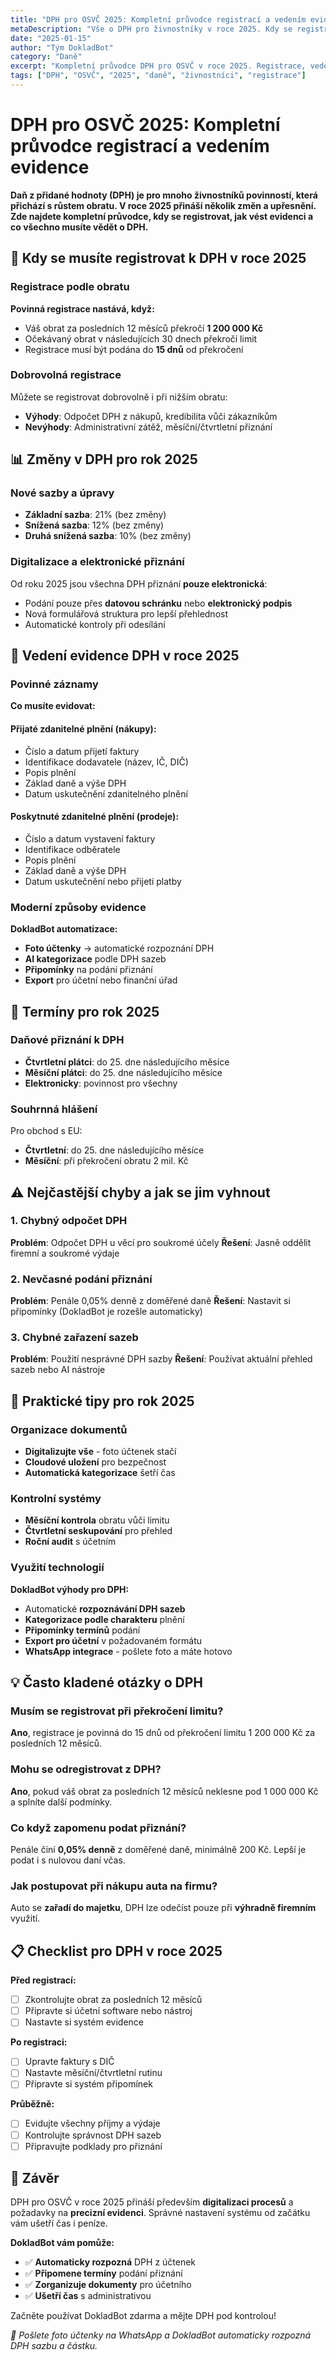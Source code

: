 ```yaml
---
title: "DPH pro OSVČ 2025: Kompletní průvodce registrací a vedením evidence"
metaDescription: "Vše o DPH pro živnostníky v roce 2025. Kdy se registrovat, jak vést evidenci, jaké jsou limity a jak správně vyplnit daňové přiznání k DPH."
date: "2025-01-15"
author: "Tým DokladBot"
category: "Daně"
excerpt: "Kompletní průvodce DPH pro OSVČ v roce 2025. Registrace, vedení evidence, termíny a praktické tipy jak se vyhnout pokutám."
tags: ["DPH", "OSVČ", "2025", "daně", "živnostníci", "registrace"]
---
```


# DPH pro OSVČ 2025: Kompletní průvodce registrací a vedením evidence

**Daň z přidané hodnoty (DPH) je pro mnoho živnostníků povinností, která přichází s růstem obratu. V roce 2025 přináší několik změn a upřesnění. Zde najdete kompletní průvodce, kdy se registrovat, jak vést evidenci a co všechno musíte vědět o DPH.**

## 🎯 Kdy se musíte registrovat k DPH v roce 2025

### Registrace podle obratu
**Povinná registrace nastává, když:**
- Váš obrat za posledních 12 měsíců překročí **1 200 000 Kč**
- Očekávaný obrat v následujících 30 dnech překročí limit
- Registrace musí být podána do **15 dnů** od překročení

### Dobrovolná registrace
Můžete se registrovat dobrovolně i při nižším obratu:
- **Výhody**: Odpočet DPH z nákupů, kredibilita vůči zákazníkům
- **Nevýhody**: Administrativní zátěž, měsíční/čtvrtletní přiznání

## 📊 Změny v DPH pro rok 2025

### Nové sazby a úpravy
- **Základní sazba**: 21% (bez změny)
- **Snížená sazba**: 12% (bez změny)  
- **Druhá snížená sazba**: 10% (bez změny)

### Digitalizace a elektronické přiznání
Od roku 2025 jsou všechna DPH přiznání **pouze elektronická**:
- Podání pouze přes **datovou schránku** nebo **elektronický podpis**
- Nová formulářová struktura pro lepší přehlednost
- Automatické kontroly při odesílání

## 💼 Vedení evidence DPH v roce 2025

### Povinné záznamy
**Co musíte evidovat:**

#### Přijaté zdanitelné plnění (nákupy):
- Číslo a datum přijetí faktury
- Identifikace dodavatele (název, IČ, DIČ)
- Popis plnění
- Základ daně a výše DPH
- Datum uskutečnění zdanitelného plnění

#### Poskytnuté zdanitelné plnění (prodeje):
- Číslo a datum vystavení faktury
- Identifikace odběratele
- Popis plnění  
- Základ daně a výše DPH
- Datum uskutečnění nebo přijetí platby

### Moderní způsoby evidence

**DokladBot automatizace:**
- **Foto účtenky** → automatické rozpoznání DPH
- **AI kategorizace** podle DPH sazeb
- **Připomínky** na podání přiznání
- **Export** pro účetní nebo finanční úřad

## 📅 Termíny pro rok 2025

### Daňové přiznání k DPH
- **Čtvrtletní plátci**: do 25. dne následujícího měsíce
- **Měsíční plátci**: do 25. dne následujícího měsíce
- **Elektronicky**: povinnost pro všechny

### Souhrnná hlášení
Pro obchod s EU:
- **Čtvrtletní**: do 25. dne následujícího měsíce
- **Měsíční**: při překročení obratu 2 mil. Kč

## ⚠️ Nejčastější chyby a jak se jim vyhnout

### 1. Chybný odpočet DPH
**Problém**: Odpočet DPH u věcí pro soukromé účely
**Řešení**: Jasně oddělit firemní a soukromé výdaje

### 2. Nevčasné podání přiznání
**Problém**: Penále 0,05% denně z doměřené daně
**Řešení**: Nastavit si připomínky (DokladBot je rozešle automaticky)

### 3. Chybné zařazení sazeb
**Problém**: Použití nesprávné DPH sazby
**Řešení**: Používat aktuální přehled sazeb nebo AI nástroje

## 🔧 Praktické tipy pro rok 2025

### Organizace dokumentů
- **Digitalizujte vše** - foto účtenek stačí
- **Cloudové uložení** pro bezpečnost
- **Automatická kategorizace** šetří čas

### Kontrolní systémy
- **Měsíční kontrola** obratu vůči limitu
- **Čtvrtletní seskupování** pro přehled
- **Roční audit** s účetním

### Využití technologií
**DokladBot výhody pro DPH:**
- Automatické **rozpoznávání DPH sazeb**
- **Kategorizace podle charakteru** plnění
- **Připomínky termínů** podání
- **Export pro účetní** v požadovaném formátu
- **WhatsApp integrace** - pošlete foto a máte hotovo

## 💡 Často kladené otázky o DPH

### Musím se registrovat při překročení limitu?
**Ano**, registrace je povinná do 15 dnů od překročení limitu 1 200 000 Kč za posledních 12 měsíců.

### Mohu se odregistrovat z DPH?
**Ano**, pokud váš obrat za posledních 12 měsíců neklesne pod 1 000 000 Kč a splníte další podmínky.

### Co když zapomenu podat přiznání?
Penále činí **0,05% denně** z doměřené daně, minimálně 200 Kč. Lepší je podat i s nulovou daní včas.

### Jak postupovat při nákupu auta na firmu?
Auto se **zařadí do majetku**, DPH lze odečíst pouze při **výhradně firemním** využití.

## 📋 Checklist pro DPH v roce 2025

**Před registrací:**
- [ ] Zkontrolujte obrat za posledních 12 měsíců
- [ ] Připravte si účetní software nebo nástroj
- [ ] Nastavte si systém evidence

**Po registraci:**
- [ ] Upravte faktury s DIČ
- [ ] Nastavte měsíční/čtvrtletní rutinu
- [ ] Připravte si systém připomínek

**Průběžně:**
- [ ] Evidujte všechny příjmy a výdaje
- [ ] Kontrolujte správnost DPH sazeb  
- [ ] Připravujte podklady pro přiznání

## 🚀 Závěr

DPH pro OSVČ v roce 2025 přináší především **digitalizaci procesů** a požadavky na **precizní evidenci**. Správné nastavení systému od začátku vám ušetří čas i peníze.

**DokladBot vám pomůže:**
- ✅ **Automaticky rozpozná** DPH z účtenek
- ✅ **Připomene termíny** podání přiznání  
- ✅ **Zorganizuje dokumenty** pro účetního
- ✅ **Ušetří čas** s administrativou

Začněte používat DokladBot zdarma a mějte DPH pod kontrolou! 

*💬 Pošlete foto účtenky na WhatsApp a DokladBot automaticky rozpozná DPH sazbu a částku.*